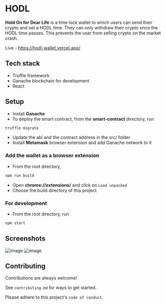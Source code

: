 # HODL
**Hold On for Dear Life** is a time lock wallet to which users can send their crypto and set a HODL time. They can only withdraw their crypto once the HODL time passes. This prevents the user from selling crypto on the market crash.

Live - https://hodl-wallet.vercel.app/
## Tech stack
- Truffle framework
- Ganache blockchain for development
- React
## Setup
- Install **Ganache**
- To deploy the smart contract, from the **smart-contract** directory, run
```bash
truffle migrate
```
- Update the abi and the contract address in the src/ folder
- Install **Metamask** browser extension and add Ganache network to it

### Add the wallet as a browser extension
- From the root directory,
```bash 
npm run build
```
- Open **chrome://extensions/** and click on `Load unpacked`
- Choose the build directory of this project
### For development
- From the root directory, run
```bash
npm start
```
## Screenshots
![image](https://user-images.githubusercontent.com/74037707/206703443-96fbe9e5-af87-4c4b-851b-f74b4747fa5c.png)
![image](https://user-images.githubusercontent.com/74037707/209092178-c921d87b-66fa-4363-b4a8-893c5b37db41.png)





## Contributing

Contributions are always welcome!

See `contributing.md` for ways to get started.

Please adhere to this project's `code of conduct`.
